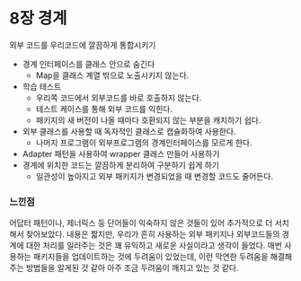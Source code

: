 # 8장 경계

외부 코드를 우리코드에 깔끔하게 통합시키기

- 경계 인터페이스를 클래스 안으로 숨긴다
  - Map을 클래스 계열 밖으로 노출시키지 않는다.
- 학습 테스트
  - 우리쪽 코드에서 외부코드를 바로 호출하지 않는다.
  - 테스트 케이스를 통해 외부 코드를 익힌다.
  - 패키지의 새 버전이 나올 때마다 호환되지 않는 부분을 캐치하기 쉽다.
- 외부 클래스를 사용할 때 독자적인 클래스로 캡슐화하여 사용한다.
  - 나머지 프로그램이 외부프로그램의 경계인터페이스를 모르게 한다.
- Adapter 패턴을 사용하여 wrapper 클래스 만들어 사용하기
- 경계에 위치한 코드는 깔끔하게 분리하여 구분하기 쉽게 하기
  - 일관성이 높아지고 외부 패키지가 변경되었을 때 변경할 코드도 줄어든다.

### 느낀점
어답터 패턴이나, 제너릭스 등 단어들이 익숙하지 않은 것들이 있어 추가적으로 더 서치해서 찾아보았다.
내용은 짧지만, 우리가 흔히 사용하는 외부 패키지나 외부코드들의 경계에 대한 처리를 일러주는 것은 꽤 유익하고 새로운 사실이라고 생각이 들었다.
매번 사용하는 패키지들을 업데이트하는 것에 두려움이 있었는데,
이런 막연한 두려움을 해결해주는 방법들을 알게된 것 같아 아주 조금 두려움이 깨지고 있는 것 같다.